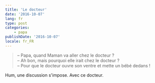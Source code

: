 ```yaml
---
title: 'Le docteur'
date: '2016-10-07'
lang: fr
type: post
categories:
    - papa
publishDate: '2016-10-07'
locale: fr_FR
---
```


> – Papa, quand Maman va aller chez le docteur ?  
> – Ah bon, mais pourquoi elle irait chez le docteur ?  
> – Pour que le docteur ouvre son ventre et mette un bébé dedans !

Hum, une discussion s'impose. Avec ce docteur.